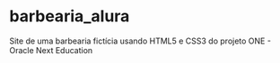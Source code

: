# barbearia_alura
Site de uma barbearia fictícia usando HTML5 e CSS3 do projeto ONE - Oracle Next Education
